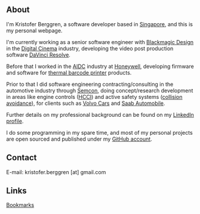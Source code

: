 ## About

I'm Kristofer Berggren, a software developer based in
[Singapore](http://en.wikipedia.org/wiki/Singapore), and this is my 
personal webpage.

I'm currently working as a senior software engineer with
[Blackmagic Design](https://www.blackmagicdesign.com/) in the
[Digital Cinema](https://en.wikipedia.org/wiki/Digital_cinema) industry,
developing the video post production software
[DaVinci Resolve](https://www.blackmagicdesign.com/products/davinciresolve).

Before that I worked in the 
[AIDC](http://en.wikipedia.org/wiki/Automatic_identification_and_data_capture) 
industry at [Honeywell](http://www.honeywell.com/), developing firmware and 
software for 
[thermal barcode printer](https://en.wikipedia.org/wiki/Thermal_printing) 
products.

Prior to that I did software engineering contracting/consulting in the 
automotive industry through [Semcon](http://www.semcon.com/), doing 
concept/research development in areas like engine controls 
([HCCI](http://en.wikipedia.org/wiki/Homogeneous_charge_compression_ignition)) 
and active safety systems 
([collision avoidance](https://en.wikipedia.org/wiki/Collision_avoidance_system)), 
for clients such as [Volvo Cars](http://www.volvocars.com/) and 
[Saab Automobile](http://www.saabcars.com/).

Further details on my professional background can be found on my 
[LinkedIn profile](https://www.linkedin.com/in/kristoferberggren).

I do some programming in my spare time, and most of my personal projects are
open sourced and published under my [GitHub account](https://github.com/d99kris).

## Contact

E-mail: kristofer.berggren [at] gmail.com

## Links
[Bookmarks](/links)

